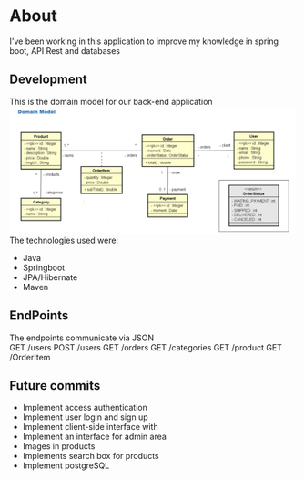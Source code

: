# About
I've been working in this application to improve my knowledge in spring boot, API Rest and databases<br>
## Development
This is the domain model for our back-end application
<img src="img_doc/domain_model.png">
The technologies used were:
- Java
- Springboot
- JPA/Hibernate
- Maven
## EndPoints
The endpoints communicate via JSON<br>
GET /users
POST /users
GET /orders
GET /categories
GET /product
GET /OrderItem
## 
## Future commits
- Implement access authentication 
- Implement user login and sign up
- Implement client-side interface with
- Implement an interface for admin area
- Images in products
- Implements search box for products
- Implement postgreSQL